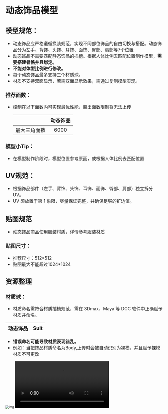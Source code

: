 # 动态饰品模型

## 模型规范：

- 动态饰品应严格遵循换装规范，实现不同部位饰品的自由切换与搭配。动态饰品分为左手、背饰、头饰、耳饰、面饰、臀部、肩部等7个位置
- 动态饰品不需要匹配静态饰品的插槽。根据人体比例去匹配位置制作模型，**需要搭建骨骼并且绑定。**
- **不能对体型比例进行修改。**
- 每个动态饰品最多支持三个材质球。
- 材质不支持双面显示，若需双面显示效果，需通过复制模型实现。

### 推荐面数：

- 控制在以下面数内可实现最优性能，超出面数限制将无法上传

  |              | 动态饰品 |
  | :----------: | :------: |
  | 最大三角面数 |   6000   |

### 模型小Tip：

- 在模型制作阶段时，模型位置参考原画，或根据人体比例去匹配位置

## UV规范：

- 根据饰品部件（左手、背饰、头饰、耳饰、面饰、臀部、肩部）独立拆分UV。
- UV 须放置于第 1 象限，尽量保证完整，并确保足够的扩边值。

## 贴图规范

- 动态饰品商品使用服装材质，详情参考[服装材质](./5_3_0_Clothing-material)

### 贴图尺寸：

- 推荐尺寸：512*512
- 贴图最大不能超过1024*1024

## 资源整理

### 材质球：

- 材质命名需符合材质插槽规范，需在 3Dmax、Maya 等 DCC 软件中正确赋予材质并命名。

| 动态饰品 | Suit |
| :------: | :--: |

- **错误命名可能导致材质表现错乱。**
- 例如：当把饰品材质命名为Body,上传时会被自动识别为裸模，并且赋予裸模材质不可更改

<img src="https://arkimg.ark.online/1739960209562-3.png" alt="img" style="zoom:67%;" />

<video controls src="https://arkimg.ark.online/%E5%8A%A8%E6%80%81%E6%8C%82%E4%BB%B6%E6%9D%90%E8%B4%A8%E7%90%83%E7%BB%99%E9%94%99%E4%BA%86.mp4" />

### 模型检查：

- 检查DCC软件单位设置是否是**厘米。**
- 检查模型坐标是否在**世界坐标中心**，模型坐标为**0.0.0**，且**不能有缩放值**

![饰品坐标检查](https://arkimg.ark.online/%E9%A5%B0%E5%93%81%E5%9D%90%E6%A0%87%E6%A3%80%E6%9F%A5.jpg)

- 检查资源列表，删除**无用的模型，空组**等。
- 检查是否存在错误的双面，破面，破点，5边及以上的多边面。
- 检查模型**光滑组**是否设置正确。
- 检查不同部件的接缝处，确保各部分的模型顶点法线与裸模一致。
- 检查各个部件是否有赋予材质球，并且材质球命名正确。
- 检查UV数量是否正确。

## 完成：

- 模型和贴图制作完成以后，即可进行绑定或动画制作